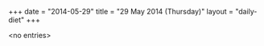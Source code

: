 +++
date = "2014-05-29"
title = "29 May 2014 (Thursday)"
layout = "daily-diet"
+++


\<no entries\>
